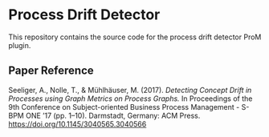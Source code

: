 # Process Drift Detector

This repository contains the source code for the process drift detector ProM plugin.

## Paper Reference
Seeliger, A., Nolle, T., & Mühlhäuser, M. (2017). *Detecting Concept Drift in Processes using Graph Metrics on Process Graphs.* In Proceedings of the 9th Conference on Subject-oriented Business Process Management - S-BPM ONE ’17 (pp. 1–10). Darmstadt, Germany: ACM Press. https://doi.org/10.1145/3040565.3040566
